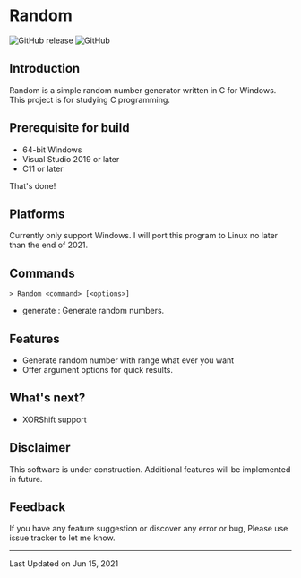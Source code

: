 # Random
![GitHub release](https://img.shields.io/github/v/release/Capella87/Random) 
![GitHub](https://img.shields.io/github/license/Capella87/Random)

## Introduction
Random is a simple random number generator written in C for Windows.<br>
This project is for studying C programming.

## Prerequisite for build
* 64-bit Windows
* Visual Studio 2019 or later
* C11 or later

That's done!

## Platforms
Currently only support Windows. I will port this program to Linux no later than the end of 2021.

## Commands
```
> Random <command> [<options>]
```
* generate      : Generate random numbers.


## Features
* Generate random number with range what ever you want
* Offer argument options for quick results.

## What's next?
* XORShift support

## Disclaimer
This software is under construction. Additional features will be implemented in future.

## Feedback
If you have any feature suggestion or discover any error or bug, Please use issue tracker to let me know.

---
Last Updated on Jun 15, 2021
